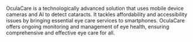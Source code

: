 OculaCare is a technologically advanced solution that uses mobile device cameras and AI to
detect cataracts. It tackles affordability and accessibility issues by bringing essential eye care
services to smartphones. OculaCare offers ongoing monitoring and management of eye health,
ensuring comprehensive and effective eye care for all.
